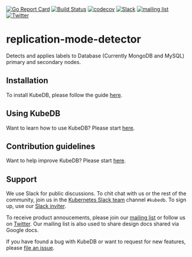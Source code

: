 [![Go Report Card](https://goreportcard.com/badge/kubedb.dev/replication-mode-detector)](https://goreportcard.com/report/kubedb.dev/replication-mode-detector)
[![Build Status](https://github.com/kubedb/replication-mode-detector/workflows/CI/badge.svg)](https://github.com/kubedb/replication-mode-detector/actions?workflow=CI)
[![codecov](https://codecov.io/gh/kubedb/replication-mode-detector/branch/master/graph/badge.svg)](https://codecov.io/gh/kubedb/replication-mode-detector)
[![Slack](http://slack.kubernetes.io/badge.svg)](http://slack.kubernetes.io/#kubedb)
[![mailing list](https://img.shields.io/badge/mailing_list-join-blue.svg)](https://groups.google.com/forum/#!forum/kubedb)
[![Twitter](https://img.shields.io/twitter/follow/kubedb.svg?style=social&logo=twitter&label=Follow)](https://twitter.com/intent/follow?screen_name=kubedb)

# replication-mode-detector
Detects and applies labels to Database (Currently MongoDB and MySQL) primary and secondary nodes.

## Installation
To install KubeDB, please follow the guide [here](https://kubedb.com/docs/latest/setup/install/).

## Using KubeDB
Want to learn how to use KubeDB? Please start [here](https://kubedb.com/docs/latest/guides/).

## Contribution guidelines
Want to help improve KubeDB? Please start [here](https://kubedb.com/docs/latest/welcome/contributing/).

## Support
We use Slack for public discussions. To chit chat with us or the rest of the community, join us in the [Kubernetes Slack team](https://kubernetes.slack.com/messages/C8149MREV/) channel `#kubedb`. To sign up, use our [Slack inviter](http://slack.kubernetes.io/).

To receive product annoucements, please join our [mailing list](https://groups.google.com/forum/#!forum/kubedb) or follow us on [Twitter](https://twitter.com/KubeDB). Our mailing list is also used to share design docs shared via Google docs.

If you have found a bug with KubeDB or want to request for new features, please [file an issue](https://github.com/kubedb/project/issues/new).
